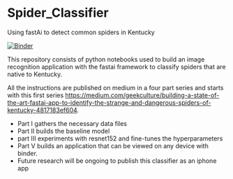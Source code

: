 # Spider_Classifier
Using fastAi to detect common spiders in Kentucky

[![Binder](https://mybinder.org/badge_logo.svg)](https://mybinder.org/v2/gh/chris-kehl/Spider_Classifier/HEAD?urlpath=%2Fvoila%2Frender%2Fspider_classifier_app.ipynb)

This repository consists of python notebooks used to build an image recognition application with the fastai framework to classify spiders that are native to Kentucky.

All the instructions are published on medium in a four part series and starts with this first series https://medium.com/geekculture/building-a-state-of-the-art-fastai-app-to-identify-the-strange-and-dangerous-spiders-of-kentucky-4817183ef604.

* Part I gathers the necessary data files
* Part II builds the baseline model
* part III experiments with resnet152 and fine-tunes the hyperparameters
* Part V builds an application that can be viewed on any device with binder.
* Future research will be ongoing to publish this classifier as an iphone app



